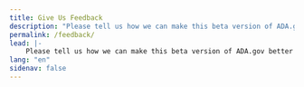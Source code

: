 ```yaml
---
title: Give Us Feedback
description: "Please tell us how we can make this beta version of ADA.gov better by sharing your thoughts, concerns or questions."
permalink: /feedback/
lead: |-
    Please tell us how we can make this beta version of ADA.gov better by sharing your thoughts, concerns or questions.
lang: "en"
sidenav: false
---
```

